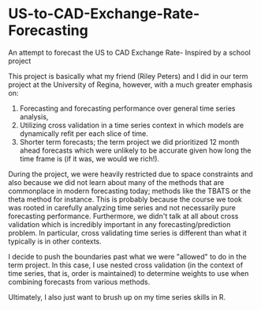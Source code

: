 # US-to-CAD-Exchange-Rate-Forecasting
An attempt to forecast the US to CAD Exchange Rate- Inspired by a school project

This project is basically what my friend (Riley Peters) and I did in our term project at the University of Regina, however, with a much greater emphasis on:

1) Forecasting and forecasting performance over general time series analysis,
2) Utilizing cross validation in a time series context in which models are dynamically refit per each slice of time.
3) Shorter term forecasts; the term project we did prioritized 12 month ahead forecasts which were unlikely to be accurate given how long the time frame is (if it was, we would we rich!).

During the project, we were heavily restricted due to space constraints and also because we did not learn about many of the methods that are commonplace in modern forecasting today; methods like the TBATS or the theta method for instance. This is probably because the course we took was rooted in carefully analyzing time series and not necessarily pure forecasting performance. Furthermore, we didn't talk at all about cross validation which is incredibly important in any forecasting/prediction problem. In particular, cross validating time series is different than what it typically is in other contexts.

I decide to push the boundaries past what we were "allowed" to do in the term project. In this case, I use nested cross validation (in the context of time series, that is, order is maintained) to determine weights to use when combining forecasts from various methods.

Ultimately, I also just want to brush up on my time series skills in R. 